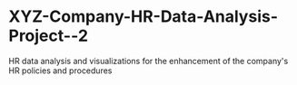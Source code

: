 # XYZ-Company-HR-Data-Analysis-Project--2
HR data analysis and visualizations for the enhancement of the company's HR policies and procedures
